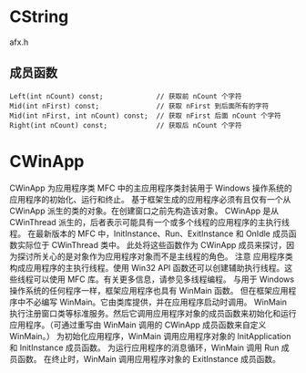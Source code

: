 # CString

afx.h

## 成员函数

```
Left(int nCount) const;				// 获取前 nCount 个字符  
Mid(int nFirst) const;				// 获取 nFirst 到后面所有的字符  
Mid(int nFirst, int nCount) const;	// 获取 nFirst 后面 nCount 个字符  
Right(int nCount) const;			// 获取后 nCount 个字符  
```

# CWinApp

CWinApp 为应用程序类
MFC 中的主应用程序类封装用于 Windows 操作系统的应用程序的初始化、运行和终止。
基于框架生成的应用程序必须有且仅有一个从 CWinApp 派生的类的对象。在创建窗口之前先构造该对象。
CWinApp 是从 CWinThread 派生的，后者表示可能具有一个或多个线程的应用程序的主执行线程。
在最新版本的 MFC 中，InitInstance、Run、ExitInstance 和 OnIdle 成员函数实际位于 CWinThread 类中。
此处将这些函数作为 CWinApp 成员来探讨，因为探讨所关心的是对象作为应用程序对象而不是主线程的角色。
注意
应用程序类构成应用程序的主执行线程。使用 Win32 API 函数还可以创建辅助执行线程。这些线程可以使用 MFC 库。有关更多信息，请参见多线程编程。
与用于 Windows 操作系统的任何程序一样，框架应用程序也具有 WinMain 函数。
但在框架应用程序中不必编写 WinMain。它由类库提供，并在应用程序启动时调用。
WinMain 执行注册窗口类等标准服务。然后它调用应用程序对象的成员函数来初始化和运行应用程序。（可通过重写由 WinMain 调用的 CWinApp 成员函数来自定义 WinMain。）
为初始化应用程序，WinMain 调用应用程序对象的 InitApplication 和 InitInstance 成员函数。
为运行应用程序的消息循环，WinMain 调用 Run 成员函数。
在终止时，WinMain 调用应用程序对象的 ExitInstance 成员函数。
